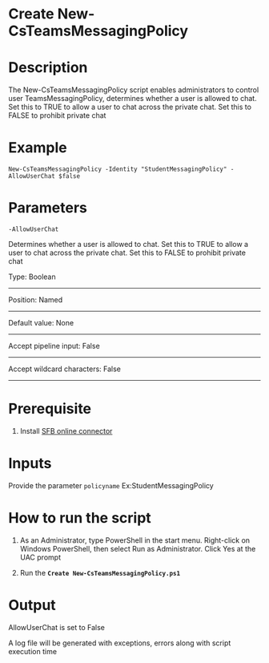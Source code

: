 # Create New-CsTeamsMessagingPolicy

# Description
The New-CsTeamsMessagingPolicy script enables administrators to control user TeamsMessagingPolicy, determines whether a user is allowed to chat. Set this to TRUE to allow a user to chat across the private chat. Set this to FALSE to prohibit private chat

# Example
    New-CsTeamsMessagingPolicy -Identity "StudentMessagingPolicy" -AllowUserChat $false

# Parameters
`-AllowUserChat`

Determines whether a user is allowed to chat. Set this to TRUE to allow a user to chat across the private chat. Set this to FALSE to prohibit private chat

Type:	                               Boolean 
 * * *
Position:	                           Named
- - -
Default value:                         None
- - -
Accept pipeline input:	               False
* * *
Accept wildcard characters:	           False
* * *

# Prerequisite
1)	Install [SFB online connector](https://www.microsoft.com/en-us/download/details.aspx?id=39366)

# Inputs
Provide the parameter
`policyname` Ex:StudentMessagingPolicy

# How to run the script

1. As an Administrator, type PowerShell in the start menu. Right-click on Windows PowerShell, then select Run as Administrator.
Click Yes at the UAC prompt

2)	Run the **`Create New-CsTeamsMessagingPolicy.ps1`**

# Output
AllowUserChat is set to False

A log file will be generated with exceptions, errors along with script execution time 
